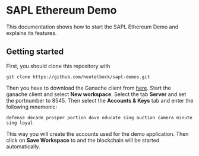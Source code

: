 # SAPL Ethereum Demo
This documentation shows how to start the SAPL Ethereum Demo and explains its features.

## Getting started
First, you should clone this repository with

```
git clone https://github.com/heutelbeck/sapl-demos.git
```

Then you have to download the Ganache client from [here](https://www.trufflesuite.com/ganache).
Start the ganache client and select **New workspace**. Select the tab **Server** and set the portnumber to 8545. Then select the **Accounts & Keys** tab and enter the following mnemonic:

```
defense decade prosper portion dove educate sing auction camera minute sing loyal
```
This way you will create the accounts used for the demo application. Then click on **Save Workspace** to and the blockchain will be started automatically.
